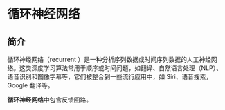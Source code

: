 # 循环神经网络

## 简介

循环神经网络（recurrent ）是一种分析序列数据或时间序列数据的人工神经网络。这类深度学习算法常用于顺序或时间问题，如翻译、自然语言处理（NLP）、语音识别和图像字幕等，它们被整合到一些流行应用中，如 Siri、语音搜索，Google 翻译等。

**循环神经网络**中包含反馈回路。